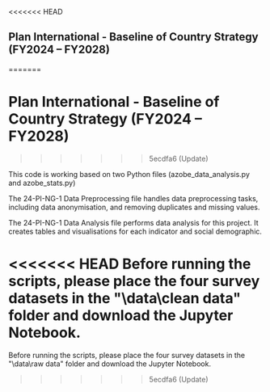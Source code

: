 <<<<<<< HEAD
## Plan International - Baseline of Country Strategy (FY2024 – FY2028)
=======
# Plan International - Baseline of Country Strategy (FY2024 – FY2028)
>>>>>>> 5ecdfa6 (Update)

This code is working based on two Python files (azobe_data_analysis.py and azobe_stats.py)

The 24-PI-NG-1 Data Preprocessing file handles data preprocessing tasks, including data anonymisation, and removing duplicates and missing values.

The 24-PI-NG-1 Data Analysis file performs data analysis for this project. It creates tables and visualisations for each indicator and social demographic.

<<<<<<< HEAD
Before running the scripts, please place the four survey datasets in the "\data\clean data" folder and download the Jupyter Notebook.
=======
Before running the scripts, please place the four survey datasets in the "\data\raw data" folder and download the Jupyter Notebook.
>>>>>>> 5ecdfa6 (Update)
